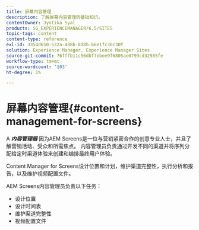 ```yaml
---
title: 屏幕内容管理
description: 了解屏幕内容管理的基础知识。
contentOwner: Jyotika Syal
products: SG_EXPERIENCEMANAGER/6.5/SITES
topic-tags: content
content-type: reference
exl-id: 3354d650-532a-488b-8d8b-b6e1fc30c30f
solution: Experience Manager, Experience Manager Sites
source-git-commit: 76fffb11c56dbf7ebee9f6805ae0799cd32985fe
workflow-type: tm+mt
source-wordcount: '103'
ht-degree: 1%

---
```


# 屏幕内容管理{#content-management-for-screens}

A ***内容管理器*** 因为AEM Screens是一位与营销紧密合作的创意专业人士，并且了解营销活动、受众和所需焦点。 内容管理员负责通过开发不同的渠道并将序列分配给定时渠道体验来创建和编排最终用户体验。

Content Manager for Screens设计位置和计划，维护渠道完整性，执行分析和报告，以及维护视频配置文件。

AEM Screens内容管理员负责以下任务：

* 设计位置
* 设计时间表
* 维护渠道完整性
* 视频配置文件
